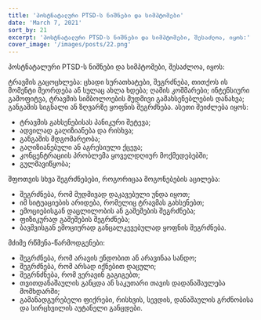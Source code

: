 ```yaml
---
title: 'პოსტნატალური PTSD-ს ნიშნები და სიმპტომები'
date: 'March 7, 2021'
sort_by: 21
excerpt: 'პოსტნატალური PTSD-ს ნიშნები და სიმპტომები, შესაძლოა, იყოს:'
cover_image: '/images/posts/22.png'
---
```


პოსტნატალური PTSD-ს ნიშნები და სიმპტომები, შესაძლოა, იყოს: 

ტრავმის გაცოცხლება: ცხადი სურათხატები, შეგრძნება, თითქოს ის მომენტი მეორდება ან სულაც ახლა ხდება; ღამის კოშმარები; ინტენსიური გამოფიტვა, ტრავმის სიმბოლოების მუდმივი გამახსენებლების დანახვა; განგაშის სიგნალი ან ზღვარზე ყოფნის შეგრძნება. ასეთი შეიძლება იყოს:

-	ტრავმის გახსენებისას პანიკური შეტევა;
-	ადვილად გაღიზიანება და რისხვა;
-	განგაშის მდგომარეობა;
-	გაღიზიანებული ან აგრესიული ქცევა;
-	კონცენტრაციის პრობლემა ყოველდღიურ მოქმედებებში;
-	გულმავიწყობა;

შფოთვის სხვა შეგრძნებები, როგორიცაა მოგონებების აცილება:

-	შეგრძნება, რომ მუდმივად დაკავებული უნდა იყოთ;
-	იმ სიტუაციების არიდება, რომელიც ტრავმას გახსენებთ;
-	ემოციებისგან დაცლილობის ან გაშეშების შეგრძნება;
-	ფიზიკურად გაშეშების შეგრძნება;
-	ბავშვისგან ემოციურად განცალკევებულად ყოფნის შეგრძნება.

მძიმე რწმენა-წარმოდგენები:

-	შეგრძნება, რომ არავის ენდობით ან არავინაა სანდო;
-	შეგრძნება, რომ არსად იქნებით დაცული;
-	შეგრნძნება, რომ ვერავინ გაგიგებთ;
-	თვითდანაშაულის განცდა ან საკუთარი თავის დადანაშაულება მომხდარში;
-	გამანადგურებელი ფიქრები, რისხვის, სევდის, დანაშაულის გრძნობისა და სირცხვილის აუტანელი განცდები. 






